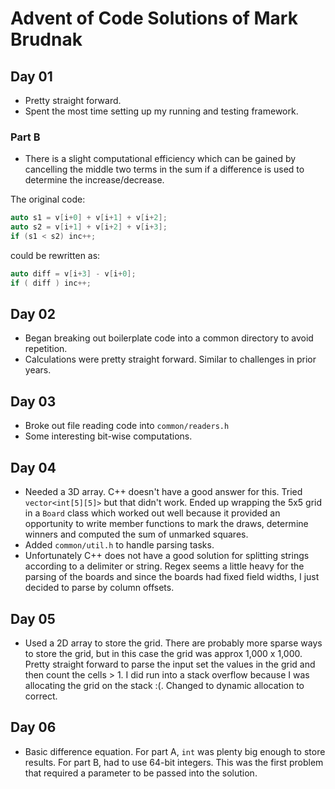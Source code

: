 # Advent of Code Solutions of Mark Brudnak

## Day 01
* Pretty straight forward.  
* Spent the most time setting up my running and testing framework.

### Part B
* There is a slight computational efficiency which can be gained by cancelling the middle two terms in the sum if a difference is used to determine the increase/decrease.

The original code:

```c++
auto s1 = v[i+0] + v[i+1] + v[i+2];
auto s2 = v[i+1] + v[i+2] + v[i+3];
if (s1 < s2) inc++;
```

could be rewritten as:

```c++
auto diff = v[i+3] - v[i+0];
if ( diff ) inc++;
```


## Day 02
* Began breaking out boilerplate code into a common directory to avoid repetition.  
* Calculations were pretty straight forward.  Similar to challenges in prior years.

## Day 03
* Broke out file reading code into `common/readers.h`
* Some interesting bit-wise computations.

## Day 04
* Needed a 3D array.  C++ doesn't have a good answer for this.  Tried `vector<int[5][5]>` but that didn't work.  Ended up wrapping the 5x5 grid in a `Board` class which worked out well because it provided an opportunity to write member functions to mark the draws, determine winners and computed the sum of unmarked squares.
* Added `common/util.h` to handle parsing tasks.  
* Unfortunately C++ does not have a good solution for splitting strings according to a delimiter or string.  Regex seems a little heavy for the parsing of the boards and since the boards had fixed field widths, I just decided to parse by column offsets.


## Day 05
* Used a 2D array to store the grid.  There are probably more sparse ways to store the grid, but in this case the grid 
was approx 1,000 x 1,000.  Pretty straight forward to parse the input set the values in the grid and then count the 
cells > 1.  I did run into a stack overflow because I was allocating the grid on the stack :(.  Changed to dynamic
allocation to correct.

## Day 06
* Basic difference equation.  For part A, `int` was plenty big enough to store results.  For part B, had to use 64-bit integers.   This was the first problem that required a parameter to be passed into the solution.
